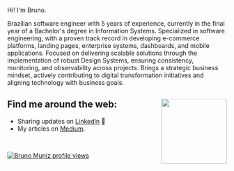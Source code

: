 Hi! I'm Bruno.

Brazilian software engineer with 5 years of experience, currently in the final year of a Bachelor's degree in Information Systems. Specialized in software engineering, with a proven track record in developing e-commerce platforms, landing pages, enterprise systems, dashboards, and mobile applications. Focused on delivering scalable solutions through the implementation of robust Design Systems, ensuring consistency, monitoring, and observability across projects. Brings a strategic business mindset, actively contributing to digital transformation initiatives and aligning technology with business goals.

## Find me around the web: <a href="https://github.com/sponsors/brnmnz"><img align="right" width="150" height="150" src="https://github.com/user-attachments/assets/49986cf8-74a0-4e92-a0fa-33bd17a9044f"></a>

- Sharing updates on <a href="https://www.linkedin.com/in/brunohashimoto/">LinkedIn</a> 💼
- My articles on [Medium](https://medium.com/@brunohashimoto).

<br />

[![Bruno Muniz profile views](https://u8views.com/api/v1/github/profiles/15908424/views/day-week-month-total-count.svg)](https://u8views.com/github/brnmnz)
